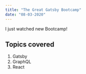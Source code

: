 ```yaml
---
title: "The Great Gatsby Bootcamp"
date: "08-03-2020"
---
```


I just watched new Bootcamp!

## Topics covered

1. Gatsby
2. GraphQL
3. React
